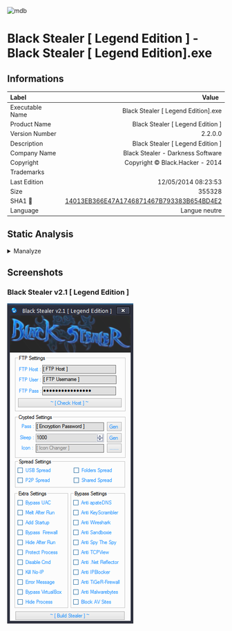 ![mdb](https://user-images.githubusercontent.com/6315083/192282485-b77f3080-0b6b-4624-b85e-1c619cc2441a.png)
# Black Stealer [ Legend Edition ] - Black Stealer [ Legend Edition].exe
## Informations
| Label | Value |
| :--- | ---: |
| Executable Name | Black Stealer [ Legend Edition].exe |
| Product Name | Black Stealer [ Legend Edition ] |
| Version Number | 2.2.0.0 |
| Description | Black Stealer [ Legend Edition ] |
| Company Name | Black Stealer - Darkness Software |
| Copyright | Copyright ©  Black.Hacker - 2014 |
| Trademarks |  |
| Last Edition | 12/05/2014 08:23:53 |
| Size | 355328 |
| SHA1 🔎 | [14013EB366E47A1746871467B793383B654BD4E2](https://www.virustotal.com/gui/search/14013EB366E47A1746871467B793383B654BD4E2) |
| Language | Langue neutre |
## Static Analysis
<details>
<summary>Manalyze</summary>
<p>

```

* Manalyze 0.9 *

-------------------------------------------------------------------------------
C:/Users/aTest/Desktop/net6.0/Malwares/STEALER.BlackStealer/Black Stealer [ Legend Edition].exe
-------------------------------------------------------------------------------

Summary:
--------
Architecture:     IMAGE_FILE_MACHINE_I386
Subsystem:        IMAGE_SUBSYSTEM_WINDOWS_GUI
Compilation Date: 2014-May-12 14:23:53

DOS Header:
-----------
e_magic:    MZ
e_cblp:     0x0090
e_cp:       0x0003
e_crlc:     0x0000
e_cparhdr:  0x0004
e_minalloc: 0x0000
e_maxalloc: 0xFFFF
e_ss:       0x0000
e_sp:       0x00B8
e_csum:     0x0000
e_ip:       0x0000
e_cs:       0x0000
e_ovno:     0x0000
e_oemid:    0x0000
e_oeminfo:  0x0000
e_lfanew:   0x00000080

PE Header:
----------
Signature:            PE
Machine:              IMAGE_FILE_MACHINE_I386
NumberofSections:     3
TimeDateStamp:        2014-May-12 14:23:53
PointerToSymbolTable: 0x00000000
NumberOfSymbols:      0
SizeOfOptionalHeader: 0x00E0
Characteristics:      IMAGE_FILE_32BIT_MACHINE
                      IMAGE_FILE_EXECUTABLE_IMAGE

Image Optional Header:
----------------------
Magic:                   PE32
LinkerVersion:           8.0
SizeOfCode:              0x0002E600
SizeOfInitializedData:   0x00028400
SizeOfUninitializedData: 0x00000000
AddressOfEntryPoint:     0x00030468 (Section: .text)
BaseOfCode:              0x00002000
BaseOfData:              0x00032000
ImageBase:               0x00400000
SectionAlignment:        0x00002000
FileAlignment:           0x00000200
OperatingSystemVersion:  4.0
ImageVersion:            0.0
SubsystemVersion:        4.0
Win32VersionValue:       0
SizeOfImage:             0x0005E000
SizeOfHeaders:           0x00000200
Checksum:                0x00000000
Subsystem:               IMAGE_SUBSYSTEM_WINDOWS_GUI
DllCharacteristics:      IMAGE_DLLCHARACTERISTICS_DYNAMIC_BASE
                         IMAGE_DLLCHARACTERISTICS_NO_SEH
                         IMAGE_DLLCHARACTERISTICS_NX_COMPAT
                         IMAGE_DLLCHARACTERISTICS_TERMINAL_SERVER_AWARE
SizeofStackReserve:      0x00100000
SizeofStackCommit:       0x00001000
SizeofHeapReserve:       0x00100000
SizeofHeapCommit:        0x00001000
LoaderFlags:             0x00000000
NumberOfRvaAndSizes:     16

Sections:
---------
.text:
    VirtualSize:          0x0002E46E
    VirtualAddress:       0x00002000
    SizeOfRawData:        0x0002E600
    PointerToRawData:     0x00000200
    PointerToRelocations: 0x00000000
    PointerToLineNumbers: 0x00000000
    NumberOfLineNumbers:  0
    NumberOfRelocations:  0
    Characteristics:      IMAGE_SCN_CNT_CODE
                          IMAGE_SCN_MEM_EXECUTE
                          IMAGE_SCN_MEM_READ
    Entropy:              7.51679

.rsrc:
    VirtualSize:          0x000280C4
    VirtualAddress:       0x00032000
    SizeOfRawData:        0x00028200
    PointerToRawData:     0x0002E800
    PointerToRelocations: 0x00000000
    PointerToLineNumbers: 0x00000000
    NumberOfLineNumbers:  0
    NumberOfRelocations:  0
    Characteristics:      IMAGE_SCN_CNT_INITIALIZED_DATA
                          IMAGE_SCN_MEM_READ
    Entropy:              4.31741

.reloc:
    VirtualSize:          0x0000000C
    VirtualAddress:       0x0005C000
    SizeOfRawData:        0x00000200
    PointerToRawData:     0x00056A00
    PointerToRelocations: 0x00000000
    PointerToLineNumbers: 0x00000000
    NumberOfLineNumbers:  0
    NumberOfRelocations:  0
    Characteristics:      IMAGE_SCN_CNT_INITIALIZED_DATA
                          IMAGE_SCN_MEM_DISCARDABLE
                          IMAGE_SCN_MEM_READ
    Entropy:              0.0815394


Imports:
--------
mscoree.dll: _CorExeMain

Resources:
----------
2:
    Type:          RT_ICON
    Language:      UNKNOWN
    Codepage:      UNKNOWN
    Size:          67624
    TimeDateStamp: 1980-Jan-01 00:00:00
    Entropy:       4.08581

3:
    Type:          RT_ICON
    Language:      UNKNOWN
    Codepage:      UNKNOWN
    Size:          38056
    TimeDateStamp: 1980-Jan-01 00:00:00
    Entropy:       4.3575

4:
    Type:          RT_ICON
    Language:      UNKNOWN
    Codepage:      UNKNOWN
    Size:          21640
    TimeDateStamp: 1980-Jan-01 00:00:00
    Entropy:       4.37931

5:
    Type:          RT_ICON
    Language:      UNKNOWN
    Codepage:      UNKNOWN
    Size:          16936
    TimeDateStamp: 1980-Jan-01 00:00:00
    Entropy:       4.32122

6:
    Type:          RT_ICON
    Language:      UNKNOWN
    Codepage:      UNKNOWN
    Size:          9640
    TimeDateStamp: 1980-Jan-01 00:00:00
    Entropy:       4.48714

7:
    Type:          RT_ICON
    Language:      UNKNOWN
    Codepage:      UNKNOWN
    Size:          4264
    TimeDateStamp: 1980-Jan-01 00:00:00
    Entropy:       4.57546

8:
    Type:          RT_ICON
    Language:      UNKNOWN
    Codepage:      UNKNOWN
    Size:          2440
    TimeDateStamp: 1980-Jan-01 00:00:00
    Entropy:       4.71948

9:
    Type:          RT_ICON
    Language:      UNKNOWN
    Codepage:      UNKNOWN
    Size:          1128
    TimeDateStamp: 1980-Jan-01 00:00:00
    Entropy:       4.71869

32512:
    Type:              RT_GROUP_ICON
    Language:          UNKNOWN
    Codepage:          UNKNOWN
    Size:              118
    TimeDateStamp:     1980-Jan-01 00:00:00
    Entropy:           3.0879
    Detected Filetype: Icon file

1:
    Type:          RT_VERSION
    Language:      UNKNOWN
    Codepage:      UNKNOWN
    Size:          1104
    TimeDateStamp: 1980-Jan-01 00:00:00
    Entropy:       3.35926

1 (#2):
    Type:          RT_MANIFEST
    Language:      UNKNOWN
    Codepage:      UNKNOWN
    Size:          490
    TimeDateStamp: 1980-Jan-01 00:00:00
    Entropy:       5.00112


Matching compiler(s):
    Microsoft Visual C# v7.0 / Basic .NET

The following exploit mitigation techniques have been detected
    Stack Canary: disabled
    SafeSEH: disabled
    ASLR: enabled
    DEP: enabled
    CFG: disabled




```

</p>
</details>

## Screenshots
### Black Stealer v2.1 [ Legend Edition ]
![UI](./Screenshots/Black%20Stealer%20v2.1%20[%20Legend%20Edition%20]_Black%20Stealer%20v2.1%20[%20Legend%20Edition%20]_15e7a456cf82403bbcf9511cffe7495f.png) 
